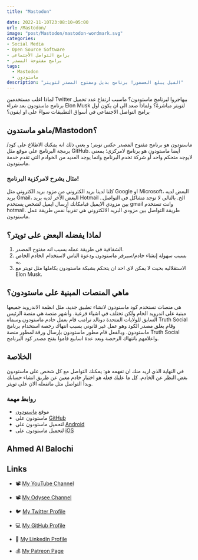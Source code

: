 ```yaml
---
title: "Mastodon"

date: 2022-11-10T23:08:10+05:00
url: /Mastodon/
image: "post/Mastodon/mastodon-wordmark.svg"
categories:
- Social Media
- Open Source Software
- برامج التواصل الأجتماعي
- برامج مفتوحة المصدر
tags:
  - Mastodon
  - ماستودون
description: "الفيل يبلع العصفور! برنامج بديل ومفتوح المصدر لتويتر"
---
```


لماذا اغلب مستخدمين Twitter بيهاجروا لبرنامج ماستودون؟ ماسبب ارتفاع عدد تحميل برنامج ماستودون بعد شراء Elon Musk لتويتر مباشرةً؟ ولماذا صعد الى ان يكون اول برامج التواصل الاجتماعي في أسواق التطبيقات سواءً على او ايفون؟
## ماهو ماستدون/Mastodon؟
ماستودون هو برنامج مفتوح المصدر عكس تويتر؛ و يعني ذلك انه يمكنك الاطلاع على كود/برمجة البرنامج على موقع مثل GitHub. أيضا ماستودون هو برنامج لامركزي؛ بمعنى لايوجد متحكم واحد أو شركة تخدم البرنامج وانما يوجد العديد من الخوادم التي تقدم خدمة ماستودون.

### مثال يشرح لامركزية البرنامج!
كلنا لدينا بريد الكتروني من مزود بريد الكتروني مثل Google او Microsoft، البعض لديه بريد Gmail، البعض الآخر لديه بريد Hotmail ..الخ. بالتالي لا توجد مشاكل في التواصل بين مزودي الايميل فبامكانك ارسال ايميل لشخص يستخدم gmail وانت تستخدم hotmail. طريقة التواصل بين مزودي البريد الالكتروني هي تقربياً نفس طريقة عمل ماستودون.
## لماذا يفضله البعض على تويتر؟
1. الشفافية في طريقة عمله بسبب انه مفتوح المصدر. 
2. بسبب سهولة إنشاء خادم/سيرفر ماستودون ودعوة الناس لاستخدام الخادم الخاص به. 
3. الاستقلاليه بحيث لا يمكن لاي احد ان يتحكم بشبكة ماستودون بكاملها مثل تويتر مع Elon Musk.
## ماهي المنصات المبنية على ماستودون؟
هي منصات تستخدم كود ماستودون لانشاء تطبيق جديد، مثل انظمة الاندرويد جميعها مبنية على اندرويد الخام ولكن تختلف في اشياء فرعية. وأشهر منصة هي منصة الرئيس السابق للولايات المتحدة دونالد ترامب قام بعمل خادم ماستودون وسماه Truth Social وقام بغلق مصدر الكود وهو عمل غير قانوني بسبب انتهاك رخصة استخدام برنامج ماستودون. وبالفعل قام مطور ماستودون بإرسال ورقة لمطور منصة Truth Social واعلامهم بانتهاك الرخصة وبعد عدة اسابيع قاموا بفتح مصدر كود البرنامج.
## الخلاصة
في النهاية الذي اريد منك ان تفهمه هو: يمكنك التواصل مع كل شخص على ماستودون بغض النظر عن الخادم. كل ما عليك فعله هو اختيار خادم معين عن طريق انشاء حسابك وبدأ التواصل مثل ماتفعله الان على تويتر. 
### روابط مهمة
- موقع [ماستودون](https://www.google.com/url?sa=t&rct=j&q=&esrc=s&source=web&cd=&cad=rja&uact=8&ved=2ahUKEwjZ8cPrq6T7AhUNHewKHUmIDKkQFnoECAoQAQ&url=https%3A%2F%2Fjoinmastodon.org%2F&usg=AOvVaw0Fg5cwffZ3JnJb6vVHjE3O)
- ماستودون على [GitHub](https://github.com/mastodon/mastodon)
- لتحميل ماستودون على [Android](https://play.google.com/store/apps/details?id=org.joinmastodon.android&hl=en&gl=US&pli=1)
- لتحميل ماستودون على [iOS](https://apps.apple.com/us/app/mastodon-for-iphone-and-ipad/id1571998974)
## Ahmed Al Balochi 

## Links

- 📽 [My YouTube Channel](https://t.co/qNbPadCaHI?amp=1)

- 📽 [My Odysee Channel](https://odysee.com/$/invite/@CTRLplusA:7)

- 🐦 [My Twitter Profile](https://twitter.com/ahmedal_balochi)

- 💻 [My GitHub Profile](https://github.com/ahmed-al-balochi)

- 💼 [My LinkedIn Profile](https://www.linkedin.com/in/ahmed-al-balochi-b97b9b150/)

- 💰 [My Patreon Page](https://patreon.com/user?u=42792180)